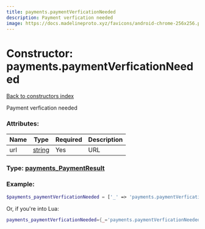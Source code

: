 ```yaml
---
title: payments.paymentVerficationNeeded
description: Payment verfication needed
image: https://docs.madelineproto.xyz/favicons/android-chrome-256x256.png
---
```

# Constructor: payments.paymentVerficationNeeded  
[Back to constructors index](index.md)



Payment verfication needed

### Attributes:

| Name     |    Type       | Required | Description |
|----------|---------------|----------|-------------|
|url|[string](../types/string.md) | Yes|URL|



### Type: [payments\_PaymentResult](../types/payments_PaymentResult.md)


### Example:

```php
$payments_paymentVerficationNeeded = ['_' => 'payments.paymentVerficationNeeded', 'url' => 'string'];
```  


Or, if you're into Lua:

```lua
payments_paymentVerficationNeeded={_='payments.paymentVerficationNeeded', url='string'}

```


